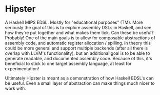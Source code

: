 # Hipster
A Haskell MIPS EDSL. Mostly for "educational purposes" (TM). More seriously the goal of this is to explore assembly DSLs in Haskell, and see how they're put together and what makes them tick. Can these be useful? Probably! One of the main goals is to allow for composable abstractions of assembly code, and automatic register allocation / spilling. In theory this could be more general and support multiple backends (after all there is overlap with LLVM's functionality), but an additional goal is to be able to generate readable, and documented assembly code. Because of this, it's beneficial to stick to one target assembly language, at least for experimentation!

Ultimately Hipster is meant as a demonstration of how Haskell EDSL's can be useful. Even a small layer of abstraction can make things much nicer to work with.
